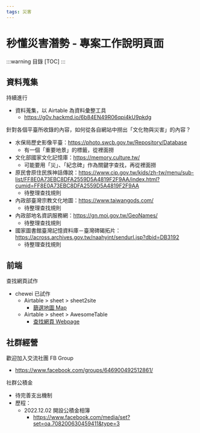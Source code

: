 ```yaml
---
tags: 災害
---
```


# 秒懂災害潛勢 - 專案工作說明頁面
:::warning
目錄
[TOC]
:::

## 資料蒐集

持續進行
- 資料蒐集，以 Airtable 為資料彙整工具
    - https://g0v.hackmd.io/6b84EN49R06qpi4kU9pkdg

針對各個平臺所收錄的內容，如何從各自網站中撈出「文化物與災害」的內容？
- 水保局歷史影像平臺：https://photo.swcb.gov.tw/Repository/Database
    - 有一個「重要地景」的標籤，從裡面撈
- 文化部國家文化記憶庫：https://memory.culture.tw/
    - 可能要用「災」、「紀念碑」作為關鍵字查找，再從裡面撈
- 原民會原住民族神話傳說：https://www.cip.gov.tw/kids/zh-tw/menu/sub-list/FF8E0A73EBC8DFA2559D5A4819F2F9AA/index.html?cumid=FF8E0A73EBC8DFA2559D5A4819F2F9AA
    - 待整理查找規則
- 內政部臺灣宗教文化地圖：https://www.taiwangods.com/
    - 待整理查找規則
- 內政部地名資訊服務網：https://gn.moi.gov.tw/GeoNames/
    - 待整理查找規則
- 國家圖書館臺灣記憶資料庫－臺灣碑碣拓片：https://across.archives.gov.tw/naahyint/sendurl.jsp?dbid=DB3192
    - 待整理查找規則


## 前端

查找網頁試作
- chewei 已試作
    - Airtable > sheet > sheet2site
        - [篩選地圖 Map](https://app.awesome-table.com/-NDCpp3roxWf-hCcvCe3/view)
    - Airtable > sheet > AwesomeTable
        - [查找網頁 Webpage](https://sheet2site.com/api/v3/index.php?key=1U2d2EiK1GLH7SaMo2VXvRYwnrO2CJZMMbpYaxslF-WI)


## 社群經營

歡迎加入交流社團 FB Group
- https://www.facebook.com/groups/646900492512861/

社群公積金
- 待完善支出機制
- 歷程：
    - 2022.12.02 開設公積金相簿
        - https://www.facebook.com/media/set?set=oa.708200630459411&type=3
